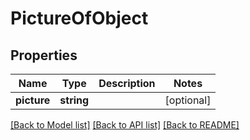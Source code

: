 # PictureOfObject

## Properties
Name | Type | Description | Notes
------------ | ------------- | ------------- | -------------
**picture** | **string** |  | [optional] 

[[Back to Model list]](../README.md#documentation-for-models) [[Back to API list]](../README.md#documentation-for-api-endpoints) [[Back to README]](../README.md)


